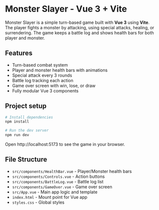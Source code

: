# Monster Slayer - Vue 3 + Vite

Monster Slayer is a simple turn-based game built with **Vue 3** using **Vite**.  
The player fights a monster by attacking, using special attacks, healing, or surrendering. The game keeps a battle log and shows health bars for both player and monster.

## Features

- Turn-based combat system
- Player and monster health bars with animations
- Special attack every 3 rounds
- Battle log tracking each action
- Game over screen with win, lose, or draw
- Fully modular Vue 3 components

## Project setup

```bash
# Install dependencies
npm install

# Run the dev server
npm run dev
```

Open http://localhost:5173
to see the game in your browser.

## File Structure

- `src/components/HealthBar.vue` - Player/Monster health bars
- `src/components/Controls.vue` - Action buttons
- `src/components/BattleLog.vue` - Battle log list
- `src/components/GameOver.vue` - Game over screen
- `src/App.vue` - Main app logic and template
- `index.html` - Mount point for Vue app
- `styles.css` - Global styles
